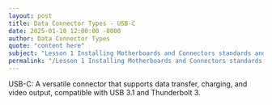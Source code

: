 ```yaml
---
layout: post
title: Data Connector Types - USB-C
date: 2025-01-10 12:00:00 -0000
author: Data Connector Types
quote: "content here"
subject: "Lesson 1 Installing Motherboards and Connectors standards and specifications"
permalink: "/Lesson 1 Installing Motherboards and Connectors standards and specifications/Data Connector Types/Data Connector Types - USB-C"
---
```


USB-C: A versatile connector that supports data transfer, charging, and video output, compatible with USB 3.1 and Thunderbolt 3.
